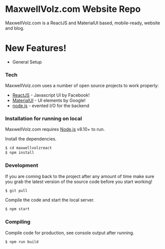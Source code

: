 # MaxwellVolz.com Website Repo

MaxwellVolz.com is a ReactJS and MaterialUI based, mobile-ready, website and blog.


# New Features!

  - General Setup 
  
### Tech

MaxwellVolz.com uses a number of open source projects to work properly:

* [ReactJS] - Javascript UI by Facebook!
* [MaterialUI] - UI elements by Google!
* [node.js] - evented I/O for the backend


### Installation for running on local

MaxwellVolz.com requires [Node.js](https://nodejs.org/) v8.10+ to run.

Install the dependencies.

```sh
$ cd maxwellvolzreact
$ npm install
```


### Development

If you are coming back to the project after any amount of time make sure you grab the latest version of the source code before you start working!
```sh
$ git pull
```

Compile the code and start the local server.

```sh
$ npm start
```

### Compiling

Compile code for production, see console output after running.

```sh
$ npm run build
```


[//]: # (These are reference links used in the body of this note and get stripped out when the markdown processor does its job. There is no need to format nicely because it shouldn't be seen. Thanks SO - http://stackoverflow.com/questions/4823468/store-comments-in-markdown-syntax)

   [git-repo-url]: <https://github.com/joemccann/dillinger.git>
   [node.js]: <http://nodejs.org>
   [ReactJS]: <https://github.com/facebook/create-react-app>
   [MaterialUI]: <https://material-ui-next.com/getting-started/usage/>
   [SVGOMG]: <https://jakearchibald.github.io/svgomg/>

